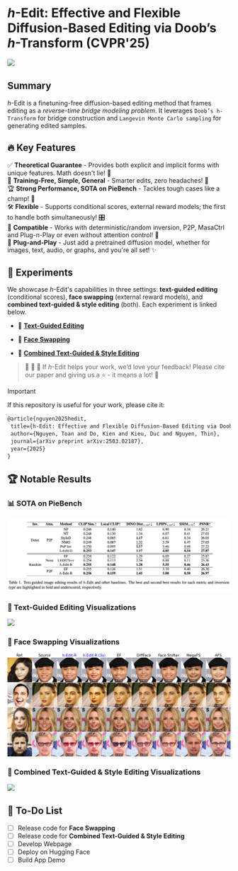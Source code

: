 # *h*-Edit: Effective and Flexible Diffusion-Based Editing via Doob’s *h*-Transform (CVPR'25)

<a href="https://arxiv.org/pdf/2503.02187"><img src="https://img.shields.io/badge/https%3A%2F%2Farxiv.org%2Fabs%2F2503.02187-arxiv-brightred"></a>

## Summary

*h*-Edit is a finetuning-free diffusion-based editing method that frames editing as a *reverse-time bridge modeling problem*. It leverages `Doob’s h-Transform` for bridge construction and `Langevin Monte Carlo sampling` for generating edited samples.

## 🔥 Key Features

✅ **Theoretical Guarantee** - Provides both explicit and implicit forms with unique features. Math doesn't lie! 📏  
🚀 **Training-Free, Simple, General** - Smarter edits, zero headaches! 🧠  
🏆 **Strong Performance, SOTA on PieBench** - Tackles tough cases like a champ! 💪   
🛠️ **Flexible** - Supports conditional scores, external reward models; the first to handle both simultaneously! 🎛️  
🎯 **Compatible** - Works with deterministic/random inversion, P2P, MasaCtrl and Plug-n-Play or even without attention control! 🔄  
🔌 **Plug-and-Play** - Just add a pretrained diffusion model, whether for images, text, audio, or graphs, and you're all set! ✨ 

## 🔬 Experiments

We showcase *h*-Edit's capabilities in three settings: **text-guided editing** (conditional scores), **face swapping** (external reward models), and **combined text-guided & style editing** (both). Each experiment is linked below.

- 📝 [**Text-Guided Editing**](https://github.com/nktoan/h-edit/tree/main/text-guided)

- 👥 [**Face Swapping**](https://github.com/nktoan/h-edit/tree/main/face-swapping)

- 🎨 [**Combined Text-Guided & Style Editing**](https://github.com/nktoan/h-edit/tree/main/text-guided-n-style)

> 📢 📢 📢 If *h*-Edit helps your work, we’d love your feedback! Please cite our paper and giving us a ⭐ - it means a lot! 🚀

> [!IMPORTANT]
> If this repository is useful for your work, please cite it:
>
> ```LaTeX
> @article{nguyen2025hedit,
>  title={h-Edit: Effective and Flexible Diffusion-Based Editing via Doob's h-Transform},
>  author={Nguyen, Toan and Do, Kien and Kieu, Duc and Nguyen, Thin},
>  journal={arXiv preprint arXiv:2503.02187},
>  year={2025}
> }
> ```

## 🏆 Notable Results

### 📊 SOTA on PieBench

![](assets/PieBench_Result.png)

### 📝 Text-Guided Editing Visualizations

![](assets/comparison_text_guided.png)

### 👥 Face Swapping Visualizations

![](assets/comparison_face_swapping.png)

### 🎨 Combined Text-Guided & Style Editing Visualizations

![](assets/comparison_combined_editing.png)

## 📌 To-Do List

- [ ] Release code for **Face Swapping**
- [ ] Release code for **Combined Text-Guided & Style Editing**
- [ ] Develop Webpage
- [ ] Deploy on Hugging Face
- [ ] Build App Demo